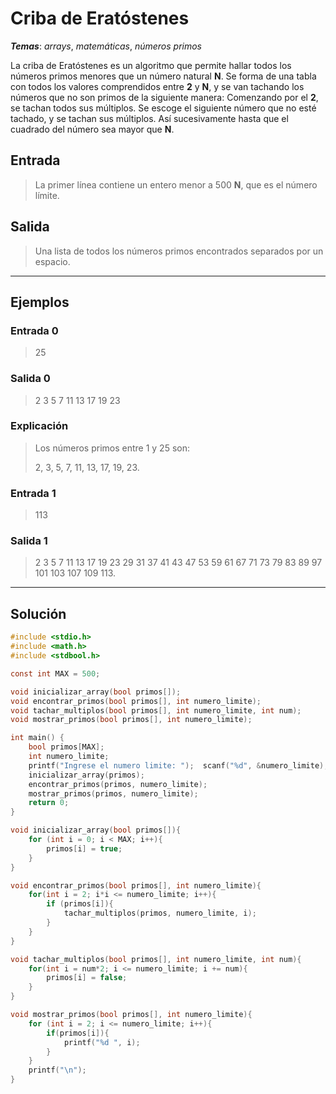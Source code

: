 # Criba de Eratóstenes

_**Temas**_: _arrays_, _matemáticas_, _números primos_

La criba de Eratóstenes es un algoritmo que permite hallar todos los números primos menores que un número natural **N**. Se forma de una tabla con todos los valores comprendidos entre **2** y **N**, y se van tachando los números que no son primos de la siguiente manera: Comenzando por el **2**, se tachan todos sus múltiplos. Se escoge el siguiente número que no esté tachado, y se tachan sus múltiplos. Así sucesivamente hasta que el cuadrado del número sea mayor que **N**.

## Entrada

> La primer línea contiene un entero menor a 500 **N**, que es el número límite.

## Salida

> Una lista de todos los números primos encontrados separados por un espacio.

---

## Ejemplos

### Entrada 0

> 25

### Salida 0

> 2 3 5 7 11 13 17 19 23

### Explicación

> Los números primos entre 1 y 25 son:
>
> 2, 3, 5, 7, 11, 13, 17, 19, 23.

### Entrada 1

> 113

### Salida 1

> 2 3 5 7 11 13 17 19 23 29 31 37 41 43 47 53 59 61 67 71 73 79 83 89 97 101 103 107 109 113.

---

## Solución

```C
#include <stdio.h>
#include <math.h>
#include <stdbool.h>

const int MAX = 500;

void inicializar_array(bool primos[]);
void encontrar_primos(bool primos[], int numero_limite);
void tachar_multiplos(bool primos[], int numero_limite, int num);
void mostrar_primos(bool primos[], int numero_limite);

int main() {
    bool primos[MAX];
    int numero_limite;
    printf("Ingrese el numero limite: ");  scanf("%d", &numero_limite);
    inicializar_array(primos);
    encontrar_primos(primos, numero_limite);
    mostrar_primos(primos, numero_limite);
    return 0;
}

void inicializar_array(bool primos[]){
    for (int i = 0; i < MAX; i++){
        primos[i] = true;
    }
}

void encontrar_primos(bool primos[], int numero_limite){
    for(int i = 2; i*i <= numero_limite; i++){
        if (primos[i]){
            tachar_multiplos(primos, numero_limite, i);
        }
    }
}

void tachar_multiplos(bool primos[], int numero_limite, int num){
    for(int i = num*2; i <= numero_limite; i += num){
        primos[i] = false;
    }
}

void mostrar_primos(bool primos[], int numero_limite){
    for (int i = 2; i <= numero_limite; i++){
        if(primos[i]){
            printf("%d ", i);
        }
    }
    printf("\n");
}

```
